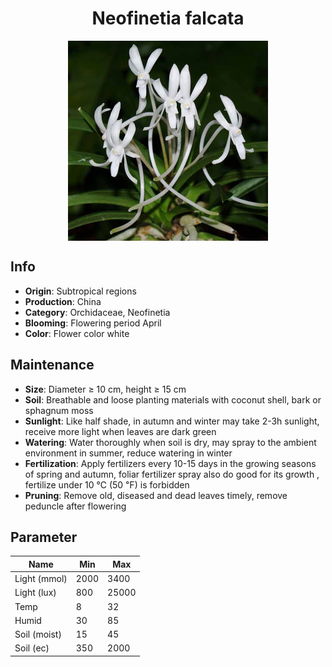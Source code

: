 <h1 align='center'>Neofinetia falcata</h1>
<p align="center">
    <img 
        align='center'
        width='320'
        src="../images/neofinetia falcata.png" 
        alt='Neofinetia falcata' />
</p>

## Info

 - **Origin**: Subtropical regions
 - **Production**: China
 - **Category**: Orchidaceae, Neofinetia
 - **Blooming**: Flowering period April
 - **Color**: Flower color white

## Maintenance

 - **Size**: Diameter ≥ 10 cm, height ≥ 15 cm
 - **Soil**: Breathable and loose planting materials with coconut shell, bark or sphagnum moss
 - **Sunlight**: Like half shade, in autumn and winter may take 2-3h sunlight, receive more light when leaves are dark green
 - **Watering**: Water thoroughly when soil is dry, may spray to the ambient environment in summer, reduce watering in winter
 - **Fertilization**: Apply fertilizers every 10-15 days in the growing seasons of spring and autumn, foliar fertilizer spray also do good for its growth , fertilize under 10 ℃ (50 ℉) is forbidden
 - **Pruning**: Remove old, diseased and dead leaves timely, remove peduncle after flowering

## Parameter

| Name         | Min  | Max   |
|--------------|------|-------|
| Light (mmol) | 2000 | 3400  |
| Light (lux)  | 800 | 25000 |
| Temp         | 8    | 32    |
| Humid        | 30   | 85    |
| Soil (moist) | 15   | 45    |
| Soil (ec)    | 350  | 2000  |